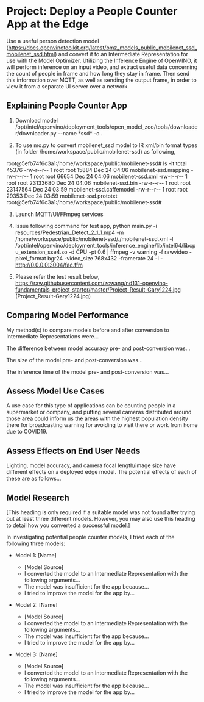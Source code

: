 # Project: Deploy a People Counter App at the Edge

Use a useful person detection model (https://docs.openvinotoolkit.org/latest/omz_models_public_mobilenet_ssd_mobilenet_ssd.html) and convert it to an Intermediate Representation for use with the Model Optimizer. Utilizing the Inference Engine of OpenVINO, it will perform inference on an input video, and extract useful data concerning the count of people in frame and how long they stay in frame. Then send this information over MQTT, as well as sending the output frame, in order to view it from a separate UI server over a network.

## Explaining People Counter App

1. Download model 
/opt/intel/openvino/deployment_tools/open_model_zoo/tools/downloader/downloader.py --name \*ssd\* -o .

2. To use mo.py to convert mobilenet_ssd model to IR xml/bin format types (in folder /home/workspace/public/mobilenet-ssd) as following,

root@5efb74f6c3a1:/home/workspace/public/mobilenet-ssd# ls -lt
total 45376
-rw-r--r-- 1 root root    15884 Dec 24 04:06 mobilenet-ssd.mapping
-rw-r--r-- 1 root root    66654 Dec 24 04:06 mobilenet-ssd.xml
-rw-r--r-- 1 root root 23133680 Dec 24 04:06 mobilenet-ssd.bin
-rw-r--r-- 1 root root 23147564 Dec 24 03:59 mobilenet-ssd.caffemodel
-rw-r--r-- 1 root root    29353 Dec 24 03:59 mobilenet-ssd.prototxt
root@5efb74f6c3a1:/home/workspace/public/mobilenet-ssd# 

3. Launch MQTT/UI/FFmpeg services

4. Issue following command for test app,
python main.py -i resources/Pedestrian_Detect_2_1_1.mp4 -m /home/workspace/public/mobilenet-ssd/./mobilenet-ssd.xml -l /opt/intel/openvino/deployment_tools/inference_engine/lib/intel64/libcpu_extension_sse4.so -d CPU -pt 0.6 | ffmpeg -v warning -f rawvideo -pixel_format bgr24 -video_size 768x432 -framerate 24 -i - http://0.0.0.0:3004/fac.ffm

5. Please refer the test result below,
https://raw.githubusercontent.com/zcwang/nd131-openvino-fundamentals-project-starter/master/Project_Result-Gary1224.jpg (Project_Result-Gary1224.jpg)

## Comparing Model Performance

My method(s) to compare models before and after conversion to Intermediate Representations
were...

The difference between model accuracy pre- and post-conversion was...

The size of the model pre- and post-conversion was...

The inference time of the model pre- and post-conversion was...

## Assess Model Use Cases

A use case for this type of applications can be counting people in a supermarket or company, and putting several cameras distributed around those area could inform us the areas with the highest population density there for broadcasting warning for avoiding to visit there or work from home due to COVID19.

## Assess Effects on End User Needs

Lighting, model accuracy, and camera focal length/image size have different effects on a
deployed edge model. The potential effects of each of these are as follows...

## Model Research

[This heading is only required if a suitable model was not found after trying out at least three
different models. However, you may also use this heading to detail how you converted 
a successful model.]

In investigating potential people counter models, I tried each of the following three models:

- Model 1: [Name]
  - [Model Source]
  - I converted the model to an Intermediate Representation with the following arguments...
  - The model was insufficient for the app because...
  - I tried to improve the model for the app by...
  
- Model 2: [Name]
  - [Model Source]
  - I converted the model to an Intermediate Representation with the following arguments...
  - The model was insufficient for the app because...
  - I tried to improve the model for the app by...

- Model 3: [Name]
  - [Model Source]
  - I converted the model to an Intermediate Representation with the following arguments...
  - The model was insufficient for the app because...
  - I tried to improve the model for the app by...
